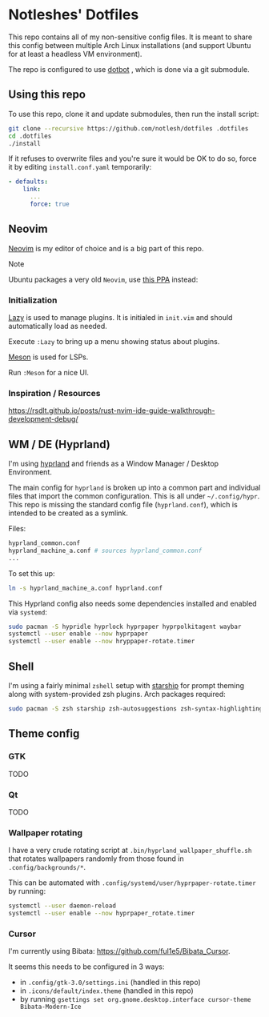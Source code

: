 # Notleshes' Dotfiles

This repo contains all of my non-sensitive config files. It is meant to share
this config between multiple Arch Linux installations (and support Ubuntu for
at least a headless VM environment).

The repo is configured to use [dotbot](https://github.com/anishathalye/dotbot)
, which is done via a git submodule.

## Using this repo

To use this repo, clone it and update submodules, then run the install script:

```bash
git clone --recursive https://github.com/notlesh/dotfiles .dotfiles
cd .dotfiles
./install
```

If it refuses to overwrite files and you're sure it would be OK to do so, force
it by editing `install.conf.yaml` temporarily:

```yaml
- defaults:
    link:
      ...
      force: true
```


## Neovim

[Neovim](https://neovim.io) is my editor of choice and is a big part of this repo.

> [!NOTE]
> Ubuntu packages a very old `Neovim`, use
[this PPA](https://launchpad.net/~neovim-ppa/+archive/ubuntu/unstable) instead: 

### Initialization

[Lazy](https://github.com/folke/lazy.nvim) is used to manage plugins. It is initialed in `init.vim`
and should automatically load as needed.

Execute `:Lazy` to bring up a menu showing status about plugins.

[Meson](https://github.com/williamboman/mason.nvim) is used for LSPs.

Run `:Meson` for a nice UI.

### Inspiration / Resources

https://rsdlt.github.io/posts/rust-nvim-ide-guide-walkthrough-development-debug/

## WM / DE (Hyprland)

I'm using [hyprland](https://hypr.land/) and friends as a Window Manager / Desktop Environment.

The main config for `hyprland` is broken up into a common part and individual files that import the
common configuration. This is all under `~/.config/hypr`. This repo is missing the standard config
file (`hyprland.conf`), which is intended to be created as a symlink.

Files:

```bash
hyprland_common.conf
hyprland_machine_a.conf # sources hyprland_common.conf
...
```

To set this up:

```bash
ln -s hyprland_machine_a.conf hyprland.conf
```

This Hyprland config also needs some dependencies installed and enabled via `systemd`: 

```bash
sudo pacman -S hypridle hyprlock hyprpaper hyprpolkitagent waybar
systemctl --user enable --now hyprpaper
systemctl --user enable --now hryppaper-rotate.timer
```

## Shell

I'm using a fairly minimal `zshell` setup with [starship](https://starship.rs/) for prompt theming
along with system-provided zsh plugins. Arch packages required:

```bash
sudo pacman -S zsh starship zsh-autosuggestions zsh-syntax-highlighting zsh-completions zsh-history-substring-search
```

## Theme config

### GTK

TODO

### Qt

TODO

### Wallpaper rotating

I have a very crude rotating script at `.bin/hyprland_wallpaper_shuffle.sh` that rotates wallpapers
randomly from those found in `.config/backgrounds/*`.

This can be automated with `.config/systemd/user/hyprpaper-rotate.timer` by running:

```bash
systemctl --user daemon-reload
systemctl --user enable --now hyprpaper_rotate.timer
```

### Cursor

I'm currently using Bibata: https://github.com/ful1e5/Bibata_Cursor.

It seems this needs to be configured in 3 ways:

* in `.config/gtk-3.0/settings.ini` (handled in this repo)
* in `.icons/default/index.theme` (handled in this repo)
* by running `gsettings set org.gnome.desktop.interface cursor-theme Bibata-Modern-Ice`

